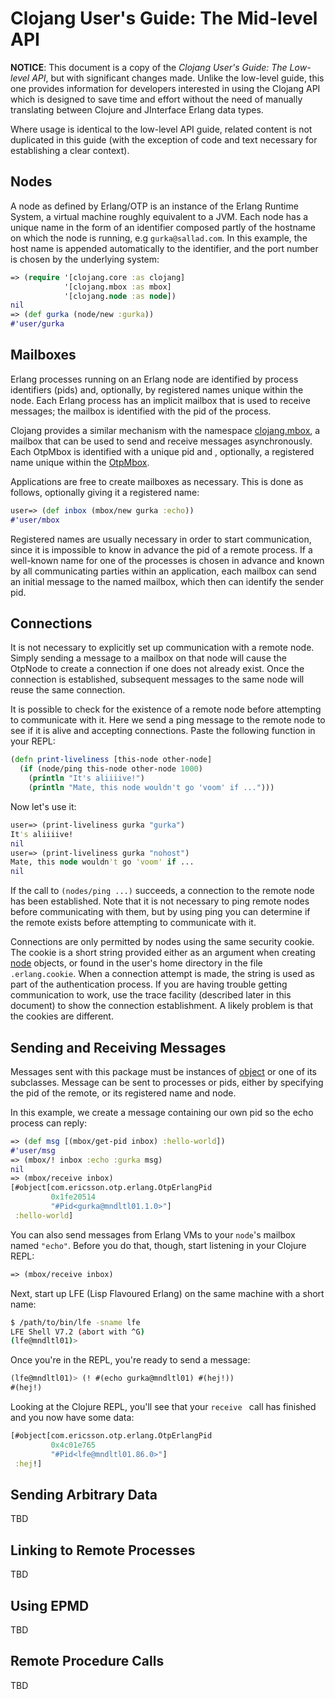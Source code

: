 # Clojang User's Guide: The Mid-level API

**NOTICE**: This document is a copy of the *Clojang User's Guide: The Low-level API*, but with significant changes made. Unlike the low-level guide, this one provides information for developers interested in using the Clojang API which is designed to save time and effort without the need of manually translating between Clojure and JInterface Erlang data types.

Where usage is identical to the low-level API guide, related content is not duplicated in this guide (with the exception of code and text necessary for establishing a clear context).


## Nodes

A node as defined by Erlang/OTP is an instance of the Erlang Runtime System, a virtual machine roughly equivalent to a JVM. Each node has a unique name in the form of an identifier composed partly of the hostname on which the node is running, e.g ``gurka@sallad.com``. In this example, the host name is appended automatically to the identifier, and the port number is chosen by the underlying system:

```clojure
=> (require '[clojang.core :as clojang]
            '[clojang.mbox :as mbox]
            '[clojang.node :as node])
nil
=> (def gurka (node/new :gurka))
#'user/gurka
```


## Mailboxes

Erlang processes running on an Erlang node are identified by process identifiers (pids) and, optionally, by registered names unique within the node. Each Erlang process has an implicit mailbox that is used to receive messages; the mailbox is identified with the pid of the process.

Clojang provides a similar mechanism with the namespace [clojang.mbox](clojang/current/clojang.mbox.html), a mailbox that can be used to send and receive messages asynchronously. Each OtpMbox is identified with a unique pid and , optionally, a registered name unique within the [OtpMbox](erlang/java/com/ericsson/otp/erlang/OtpMbox.html).

Applications are free to create mailboxes as necessary. This is done as follows, optionally giving it a registered name:

```clojure
user=> (def inbox (mbox/new gurka :echo))
#'user/mbox
```

Registered names are usually necessary in order to start communication, since it is impossible to know in advance the pid of a remote process. If a well-known name for one of the processes is chosen in advance and known by all communicating parties within an application, each mailbox can send an initial message to the named mailbox, which then can identify the sender pid.


##  Connections

It is not necessary to explicitly set up communication with a remote node. Simply sending a message to a mailbox on that node will cause the OtpNode to create a connection if one does not already exist. Once the connection is established, subsequent messages to the same node will reuse the same connection.

It is possible to check for the existence of a remote node before attempting to communicate with it. Here we send a ping message to the remote node to see if it is alive and accepting connections. Paste the following function in your REPL:

```clojure
(defn print-liveliness [this-node other-node]
  (if (node/ping this-node other-node 1000)
    (println "It's aliiiive!")
    (println "Mate, this node wouldn't go 'voom' if ...")))
```

Now let's use it:

```clojure
user=> (print-liveliness gurka "gurka")
It's aliiiive!
nil
user=> (print-liveliness gurka "nohost")
Mate, this node wouldn't go 'voom' if ...
nil
```

If the call to ``(nodes/ping ...)`` succeeds, a connection to the remote node has been established. Note that it is not necessary to ping remote nodes before communicating with them, but by using ping you can determine if the remote exists before attempting to communicate with it.

Connections are only permitted by nodes using the same security cookie. The cookie is a short string provided either as an argument when creating [node](clojang/current/clojang.jinterface.otp.nodes.html#var-NodeObject) objects, or found in the user's home directory in the file ``.erlang.cookie``. When a connection attempt is made, the string is used as part of the authentication process. If you are having trouble getting communication to work, use the trace facility (described later in this document) to show the connection establishment. A likely problem is that the cookies are different.

## Sending and Receiving Messages

Messages sent with this package must be instances of [object](clojang/current/clojang.jinterface.erlang.object.html) or one of its subclasses. Message can be sent to processes or pids, either by specifying the pid of the remote, or its registered name and node.

In this example, we create a message containing our own pid so the echo process can reply:

```clojure
=> (def msg [(mbox/get-pid inbox) :hello-world])
#'user/msg
=> (mbox/! inbox :echo :gurka msg)
nil
=> (mbox/receive inbox)
[#object[com.ericsson.otp.erlang.OtpErlangPid
         0x1fe20514
         "#Pid<gurka@mndltl01.1.0>"]
 :hello-world]
```

You can also send messages from Erlang VMs to your ``node``'s mailbox named ``"echo"``. Before you do that, though, start listening in your Clojure REPL:

```clojure
=> (mbox/receive inbox)
```

Next, start up LFE (Lisp Flavoured Erlang) on the same machine with a short name:

```bash
$ /path/to/bin/lfe -sname lfe
LFE Shell V7.2 (abort with ^G)
(lfe@mndltl01)>
```

Once you're in the REPL, you're ready to send a message:

```cl
(lfe@mndltl01)> (! #(echo gurka@mndltl01) #(hej!))
#(hej!)
```

Looking at the Clojure REPL, you'll see that your ``receive `` call has finished and you now have some data:

```clojure
[#object[com.ericsson.otp.erlang.OtpErlangPid
         0x4c01e765
         "#Pid<lfe@mndltl01.86.0>"]
 :hej!]
```


##  Sending Arbitrary Data

TBD


## Linking to Remote Processes

TBD


##  Using EPMD

TBD


## Remote Procedure Calls

TBD
